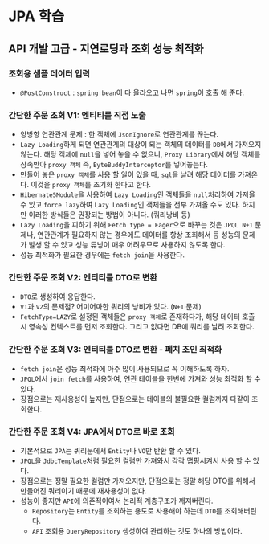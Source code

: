 # JPA 학습

## API 개발 고급 - 지연로딩과 조회 성능 최적화



### 조회용 샘플 데이터 입력

- `@PostConstruct` : `spring bean`이 다 올라오고 나면 `spring`이 호출 해 준다.



### 간단한 주문 조회 V1: 엔티티를 직접 노출

- 양방향 연관관계 문제 : 한 객체에 `JsonIgnore`로 연관관계를 끊는다.
- `Lazy Loading`하게 되면 연관관계의 대상이 되는 객체의 데이터를  `DB`에서 가져오지 않는다. 해당 객체에 `null`을 넣어 놓을 수 없으니,  `Proxy Library`에서 해당 객체를 상속받아 `proxy 객체` 즉, `ByteBuddyInterceptor`를 넣어놓는다.
- 만들어 놓은 `proxy 객체`를 사용 할 일이 있을 때, `sql`을 날려 해당 데이터를 가져온다. 이것을 `proxy 객체`를 초기화 한다고 한다.
- `Hibernate5Module`을 사용하여 `Lazy Loading`인 객체들을 `null`처리하여 가져올 수 있고 `force lazy`하여 `Lazy Loading`인 객체들을 전부 가져올 수도 있다. 하지만 이러한 방식들은 권장되는 방법이 아니다. (쿼리낭비 등)
- `Lazy Loading`을 피하기 위해 `Fetch type = Eager`으로 바꾸는 것은 `JPQL N+1` 문제나, 연관관계가 필요하지 않는 경우에도 데이터를 항상 조회해서 등 성능의 문제가 발생 할 수 있고 성능 튜닝이 매우 어려우므로 사용하지 않도록 한다.
- 성능 최적화가 필요한 경우에는 `fetch join`을 사용한다.



### 간단한 주문 조회 V2: 엔티티를 DTO로 변환

- `DTO`로 생성하여 응답한다.
- `V1`과 `V2`의 문제점? 어미어마한 쿼리의 낭비가 있다. (`N+1` 문제)
- `FetchType=LAZY`로 설정된 객체들은 `proxy 객체`로 존재하다가, 해당 데이터 호출 시 영속성 컨텍스트를 먼저 조회한다. 그리고 없다면 DB에 쿼리를 날려 조회한다.



### 간단한 주문 조회 V3: 엔티티를 DTO로 변환 - 페치 조인 최적화

- `fetch join`은 성능 최적화에 아주 많이 사용되므로 꼭 이해하도록 하자.
- `JPQL`에서 `join fetch`를 사용하여, 연관 테이블을 한번에 가져와 성능 최적화 할 수 있다.
- 장점으로는 재사용성이 높지만, 단점으로는 테이블의 불필요한 컬럼까지 다같이 조회한다.



### 간단한 주문 조회 V4: JPA에서 DTO로 바로 조회

- 기본적으로  `JPA`는 쿼리문에서 `Entity`나 `VO`만 반환 할 수 있다.
- `JPQL`을 `JdbcTemplate`처럼 필요한 컬럼만 가져와서 각각 맵핑시켜서 사용 할 수 있다. 
- 장점으로는 정말 필요한 컬럼만 가져오지만, 단점으로는 정말 해당 DTO를 위해서 만들어진 쿼리이기 때문에 재사용성이 없다.
- 성능이 좋지만 `API`에 의존적이여서 논리적 계층구조가 깨져버린다.
  - `Repository`는 `Entity`를 조회하는 용도로 사용해야 하는데 `DTO`를 조회해버린다.
  - `API` 조회용 `QueryRepository` 생성하여 관리하는 것도 하나의 방법이다.

